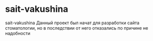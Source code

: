 # sait-vakushina
sait-vakushina
Данный проект был начат для разработки сайта стоматологии, но в последствии от него отказались по причине не надобности
